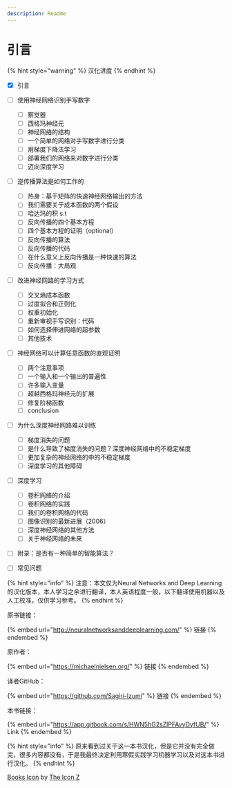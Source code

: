 ```yaml
---
description: Readme
---
```


# 引言

{% hint style="warning" %}
汉化进度
{% endhint %}

* [x] 引言
* [ ] 使用神经网络识别手写数字
  * [ ] 察觉器
  * [ ] 西格玛神经元
  * [ ] 神经网络的结构
  * [ ] 一个简单的网络对手写数字进行分类
  * [ ] 用梯度下降法学习
  * [ ] 部署我们的网络来对数字进行分类
  * [ ] 迈向深度学习
* [ ] 逆传播算法是如何工作的
  * [ ] 热身：基于矩阵的快速神经网络输出的方法
  * [ ] 我们需要关于成本函数的两个假设
  * [ ] 哈达玛的积 s.t
  * [ ] 反向传播的四个基本方程
  * [ ] 四个基本方程的证明（optional）
  * [ ] 反向传播的算法
  * [ ] 反向传播的代码
  * [ ] 在什么意义上反向传播是一种快速的算法
  * [ ] 反向传播：大局观
* [ ] 改进神经网路的学习方式
  * [ ] 交叉熵成本函数
  * [ ] 过度拟合和正则化
  * [ ] 权重初始化
  * [ ] 重新审视手写识别：代码
  * [ ] 如何选择伸进网络的超参数
  * [ ] 其他技术
* [ ] 神经网络可以计算任意函数的直观证明
  * [ ] 两个注意事项
  * [ ] 一个输入和一个输出的普遍性
  * [ ] 许多输入变量
  * [ ] 超越西格玛神经元的扩展
  * [ ] 修复阶梯函数
  * [ ] conclusion
* [ ] 为什么深度神经网路难以训练
  * [ ] 梯度消失的问题
  * [ ] 是什么导致了梯度消失的问题？深度神经网络中的不稳定梯度
  * [ ] 更加复杂的神经网络的中的不稳定梯度
  * [ ] 深度学习的其他障碍
* [ ] 深度学习
  * [ ] 卷积网络的介绍
  * [ ] 卷积网络的实践
  * [ ] 我们的卷积网络的代码
  * [ ] 图像识别的最新进展（2006）
  * [ ] 深度神经网络的其他方法
  * [ ] 关于神经网络的未来
* [ ] 附录：是否有一种简单的智能算法？
* [ ] 常见问题





{% hint style="info" %}
注意：本文仅为Neural Networks and Deep Learning的汉化版本，本人学习之余进行翻译，本人英语程度一般，以下翻译使用机器以及人工校准，仅供学习参考。
{% endhint %}

原书链接：

{% embed url="http://neuralnetworksanddeeplearning.com/" %}
链接
{% endembed %}

原作者：

{% embed url="https://michaelnielsen.org/" %}
链接
{% endembed %}

译者GitHub：

{% embed url="https://github.com/Sagiri-lzumi" %}
链接
{% endembed %}

本书链接：



{% embed url="https://app.gitbook.com/s/HWN5hG2sZlPFAvyDyfUB/" %}
Link
{% endembed %}

{% hint style="info" %}
原来看到过关于这一本书汉化，但是它并没有完全做完，很多内容都没有，于是我最终决定利用寒假实践学习机器学习以及对这本书进行汉化。
{% endhint %}

[Books Icon](https://iconscout.com/icons/books) by [The Icon Z](https://iconscout.com/contributors/theiconz)

